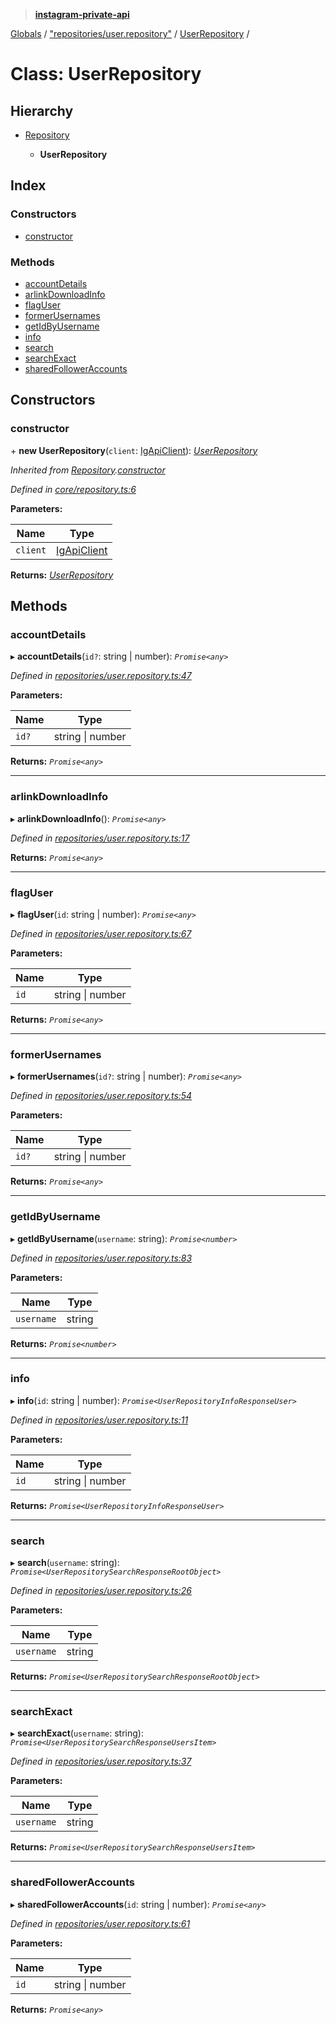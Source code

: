 > **[instagram-private-api](../README.md)**

[Globals](../README.md) / ["repositories/user.repository"](../modules/_repositories_user_repository_.md) / [UserRepository](_repositories_user_repository_.userrepository.md) /

# Class: UserRepository

## Hierarchy

* [Repository](_core_repository_.repository.md)

  * **UserRepository**

## Index

### Constructors

* [constructor](_repositories_user_repository_.userrepository.md#constructor)

### Methods

* [accountDetails](_repositories_user_repository_.userrepository.md#accountdetails)
* [arlinkDownloadInfo](_repositories_user_repository_.userrepository.md#arlinkdownloadinfo)
* [flagUser](_repositories_user_repository_.userrepository.md#flaguser)
* [formerUsernames](_repositories_user_repository_.userrepository.md#formerusernames)
* [getIdByUsername](_repositories_user_repository_.userrepository.md#getidbyusername)
* [info](_repositories_user_repository_.userrepository.md#info)
* [search](_repositories_user_repository_.userrepository.md#search)
* [searchExact](_repositories_user_repository_.userrepository.md#searchexact)
* [sharedFollowerAccounts](_repositories_user_repository_.userrepository.md#sharedfolloweraccounts)

## Constructors

###  constructor

\+ **new UserRepository**(`client`: [IgApiClient](_core_client_.igapiclient.md)): *[UserRepository](_repositories_user_repository_.userrepository.md)*

*Inherited from [Repository](_core_repository_.repository.md).[constructor](_core_repository_.repository.md#constructor)*

*Defined in [core/repository.ts:6](https://github.com/dilame/instagram-private-api/blob/173bc62/src/core/repository.ts#L6)*

**Parameters:**

Name | Type |
------ | ------ |
`client` | [IgApiClient](_core_client_.igapiclient.md) |

**Returns:** *[UserRepository](_repositories_user_repository_.userrepository.md)*

## Methods

###  accountDetails

▸ **accountDetails**(`id?`: string | number): *`Promise<any>`*

*Defined in [repositories/user.repository.ts:47](https://github.com/dilame/instagram-private-api/blob/173bc62/src/repositories/user.repository.ts#L47)*

**Parameters:**

Name | Type |
------ | ------ |
`id?` | string \| number |

**Returns:** *`Promise<any>`*

___

###  arlinkDownloadInfo

▸ **arlinkDownloadInfo**(): *`Promise<any>`*

*Defined in [repositories/user.repository.ts:17](https://github.com/dilame/instagram-private-api/blob/173bc62/src/repositories/user.repository.ts#L17)*

**Returns:** *`Promise<any>`*

___

###  flagUser

▸ **flagUser**(`id`: string | number): *`Promise<any>`*

*Defined in [repositories/user.repository.ts:67](https://github.com/dilame/instagram-private-api/blob/173bc62/src/repositories/user.repository.ts#L67)*

**Parameters:**

Name | Type |
------ | ------ |
`id` | string \| number |

**Returns:** *`Promise<any>`*

___

###  formerUsernames

▸ **formerUsernames**(`id?`: string | number): *`Promise<any>`*

*Defined in [repositories/user.repository.ts:54](https://github.com/dilame/instagram-private-api/blob/173bc62/src/repositories/user.repository.ts#L54)*

**Parameters:**

Name | Type |
------ | ------ |
`id?` | string \| number |

**Returns:** *`Promise<any>`*

___

###  getIdByUsername

▸ **getIdByUsername**(`username`: string): *`Promise<number>`*

*Defined in [repositories/user.repository.ts:83](https://github.com/dilame/instagram-private-api/blob/173bc62/src/repositories/user.repository.ts#L83)*

**Parameters:**

Name | Type |
------ | ------ |
`username` | string |

**Returns:** *`Promise<number>`*

___

###  info

▸ **info**(`id`: string | number): *`Promise<UserRepositoryInfoResponseUser>`*

*Defined in [repositories/user.repository.ts:11](https://github.com/dilame/instagram-private-api/blob/173bc62/src/repositories/user.repository.ts#L11)*

**Parameters:**

Name | Type |
------ | ------ |
`id` | string \| number |

**Returns:** *`Promise<UserRepositoryInfoResponseUser>`*

___

###  search

▸ **search**(`username`: string): *`Promise<UserRepositorySearchResponseRootObject>`*

*Defined in [repositories/user.repository.ts:26](https://github.com/dilame/instagram-private-api/blob/173bc62/src/repositories/user.repository.ts#L26)*

**Parameters:**

Name | Type |
------ | ------ |
`username` | string |

**Returns:** *`Promise<UserRepositorySearchResponseRootObject>`*

___

###  searchExact

▸ **searchExact**(`username`: string): *`Promise<UserRepositorySearchResponseUsersItem>`*

*Defined in [repositories/user.repository.ts:37](https://github.com/dilame/instagram-private-api/blob/173bc62/src/repositories/user.repository.ts#L37)*

**Parameters:**

Name | Type |
------ | ------ |
`username` | string |

**Returns:** *`Promise<UserRepositorySearchResponseUsersItem>`*

___

###  sharedFollowerAccounts

▸ **sharedFollowerAccounts**(`id`: string | number): *`Promise<any>`*

*Defined in [repositories/user.repository.ts:61](https://github.com/dilame/instagram-private-api/blob/173bc62/src/repositories/user.repository.ts#L61)*

**Parameters:**

Name | Type |
------ | ------ |
`id` | string \| number |

**Returns:** *`Promise<any>`*